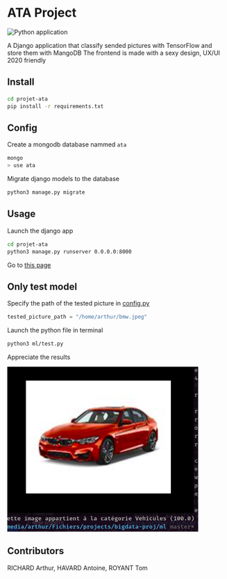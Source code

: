 # ATA Project

![Python application](https://github.com/arthuRHD/projet-ata/workflows/Python%20application/badge.svg)

A Django application that classify sended pictures with TensorFlow and store them with MangoDB
The frontend is made with a sexy design, UX/UI 2020 friendly

## Install

```sh
cd projet-ata
pip install -r requirements.txt
```

## Config

Create a mongodb database nammed `ata`

```sh
mongo
> use ata
```

Migrate django models to the database

```sh
python3 manage.py migrate
```

## Usage

Launch the django app

```sh
cd projet-ata
python3 manage.py runserver 0.0.0.0:8000
```

Go to [this page](http://localhost:8000/upload)

## Only test model

Specify the path of the tested picture in [config.py](frontend/ml/lib/config.py)

```py
tested_picture_path = "/home/arthur/bmw.jpeg"
```

Launch the python file in terminal

```sh
python3 ml/test.py
```

Appreciate the results

![demo_img](templates/demo_img.png)

## Contributors

RICHARD Arthur, HAVARD Antoine, ROYANT Tom
